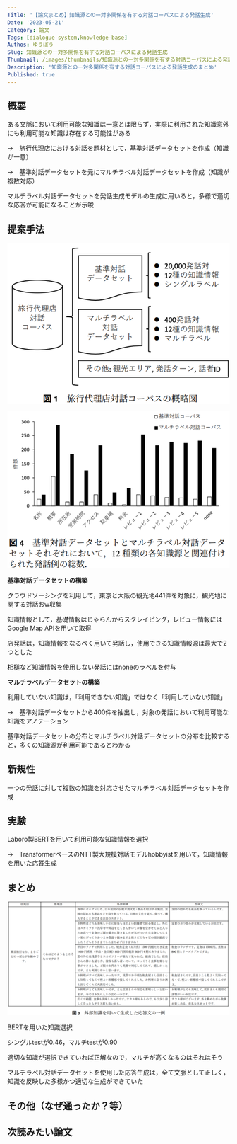 ```yaml
---
Title: '【論文まとめ】知識源との一対多関係を有する対話コーパスによる発話生成'
Date: '2023-05-21'
Category: 論文
Tags: [dialogue system,knowledge-base]
Authos: ゆうぼう
Slug: 知識源との一対多関係を有する対話コーパスによる発話生成
Thumbnail: /images/thumbnails/知識源との一対多関係を有する対話コーパスによる発話生成.png
Description: '知識源との一対多関係を有する対話コーパスによる発話生成のまとめ'
Published: true
---
```


## 概要

ある文脈において利用可能な知識は一意とは限らず，実際に利用された知識意外にも利用可能な知識は存在する可能性がある

→　旅行代理店における対話を題材として，基準対話データセットを作成（知識が一意）

→　基準対話データセットを元にマルチラベル対話データセットを作成（知識が複数対応）

マルチラベル対話データセットを発話生成モデルの生成に用いると，多様で適切な応答が可能になることが示唆

## 提案手法

![](/images/article/知識源との一対多関係を有する対話コーパスによる発話生成/46185qkp.png)

![](/images/article/知識源との一対多関係を有する対話コーパスによる発話生成/ux5ktagj.png)

**基準対話データセットの構築**

クラウドソーシングを利用して，東京と大阪の観光地441件を対象に，観光地に関する対話おw収集

知識情報として，基礎情報はじゃらんからスクレイピング，レビュー情報にはGoogle Map APIを用いて取得

店発話は，知識情報をなるべく用いて発話し，使用できる知識情報源は最大で2つとした

相槌など知識情報を使用しない発話にはnoneのラベルを付与

**マルチラベルデータセットの構築**

利用していない知識は，「利用できない知識」ではなく「利用していない知識」

→　基準対話データセットから400件を抽出し，対象の発話において利用可能な知識をアノテーション

基準対話データセットの分布とマルチラベル対話データセットの分布を比較すると，多くの知識源が利用可能であるとわかる

## 新規性

一つの発話に対して複数の知識を対応させたマルチラベル対話データセットを作成

## 実験

Laboro製BERTを用いて利用可能な知識情報を選択

→　TransformerベースのNTT製大規模対話モデルhobbyistを用いて，知識情報を用いた応答生成

## まとめ

![](/images/article/知識源との一対多関係を有する対話コーパスによる発話生成/7nvmzqch.png)

BERTを用いた知識選択

シングルtestが0.46，マルチtestが0.90

適切な知識が選択できていれば正解なので，マルチが高くなるのはそれはそう

マルチラベル対話データセットを使用した応答生成は，全て文脈として正しく，知識を反映した多様かつ適切な生成ができていた

## その他（なぜ通ったか？等）



## 次読みたい論文

